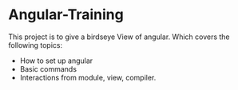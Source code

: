 # Angular-Training

This project is to give a birdseye View of angular. Which covers the following topics:
- How to set up angular
- Basic commands 
- Interactions from module, view, compiler. 
